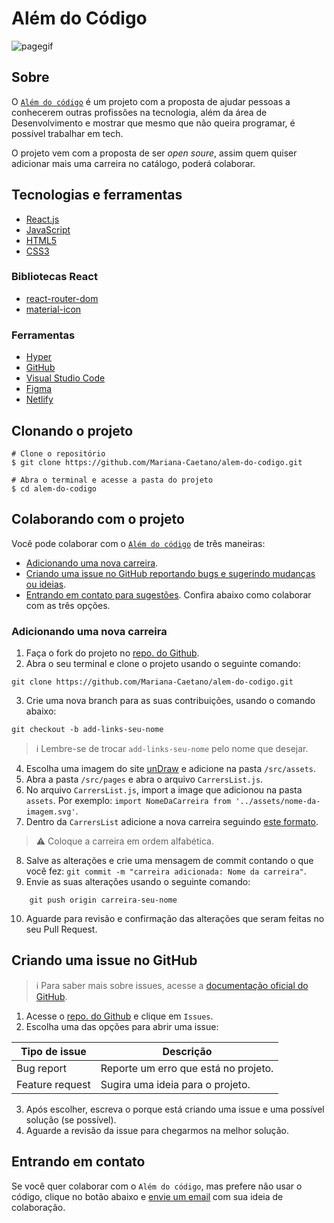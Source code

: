 # Além do Código
![pagegif](https://user-images.githubusercontent.com/67270558/181876178-fb16dad9-4a92-478c-80a9-3e84088bcb30.gif)

## Sobre

O [`Além do código`](https://alemdocodigo.netlify.app/) é um projeto com a proposta de ajudar pessoas a conhecerem outras profissões na tecnologia, além da área de Desenvolvimento e mostrar que mesmo que não queira programar, é possível trabalhar em tech.

O projeto vem com a proposta de ser *open soure*, assim quem quiser adicionar mais uma carreira no catálogo, poderá colaborar.

## Tecnologias e ferramentas
- [React.js](https://pt-br.reactjs.org/)
- [JavaScript](https://developer.mozilla.org/pt-BR/docs/Web/JavaScript/)
- [HTML5](https://developer.mozilla.org/en-US/docs/Glossary/HTML5)
- [CSS3](https://developer.mozilla.org/pt-BR/docs/Web/CSS/)
### Bibliotecas React
- [react-router-dom](https://v5.reactrouter.com/web/guides/quick-start)
- [material-icon](https://mui.com/pt/material-ui/material-icons/)

### Ferramentas
- [Hyper](https://hyper.is/)
- [GitHub](https://docs.github.com/pt)
- [Visual Studio Code](https://code.visualstudio.com/)
- [Figma](https://www.figma.com/)
- [Netlify](https://www.netlify.com/)

## Clonando o projeto

```
# Clone o repositório
$ git clone https://github.com/Mariana-Caetano/alem-do-codigo.git

# Abra o terminal e acesse a pasta do projeto 
$ cd alem-do-codigo

```

## Colaborando com o projeto
Você pode colaborar com o [`Além do código`](https://alemdocodigo.netlify.app/) de três maneiras:
- [Adicionando uma nova carreira](#adicionando-uma-nova-carreira).
- [Criando uma issue no GitHub reportando bugs e sugerindo mudanças ou ideias]().
- [Entrando em contato para sugestões]().
Confira abaixo como colaborar com as três opções.
### Adicionando uma nova carreira
1. Faça o fork do projeto no [repo. do Github](https://github.com/Mariana-Caetano/alem-do-codigo).
2. Abra o seu terminal e clone o projeto usando o seguinte comando: 
```
git clone https://github.com/Mariana-Caetano/alem-do-codigo.git

```
3. Crie uma nova branch para as suas contribuições, usando o comando abaixo: 
```
git checkout -b add-links-seu-nome

```
> ℹ Lembre-se de trocar `add-links-seu-nome` pelo nome que desejar.
                  
4. Escolha uma imagem do site [unDraw](https://undraw.co/illustrations) e adicione na pasta `/src/assets`.
5. Abra a pasta `/src/pages` e abra o arquivo `CarrersList.js`.
6. No arquivo `CarrersList.js`, import a image que adicionou na pasta `assets`. Por exemplo: `import NomeDaCarreira from '../assets/nome-da-imagem.svg'`.
7. Dentro da `CarrersList` adicione a nova carreira seguindo [este formato](https://github.com/Mariana-Caetano/alem-do-codigo/blob/master/src/carrers/CarrersList.js#L17-L23).

> ⚠ Coloque a carreira em ordem alfabética.

8. Salve as alterações e crie uma mensagem de commit contando o que você fez: `git commit -m "carreira adicionada: Nome da carreira"`.
9. Envie as suas alterações usando o seguinte comando: 
```
    git push origin carreira-seu-nome
``` 
10. Aguarde para revisão e confirmação das alterações que seram feitas no seu Pull Request.

## Criando uma issue no GitHub
> ℹ Para saber mais sobre issues, acesse a [documentação oficial do GitHub](https://docs.github.com/pt/issues/tracking-your-work-with-issues/creating-an-issue).

1. Acesse o [repo. do Github](https://github.com/Mariana-Caetano/alem-do-codigo) e clique em `Issues`.
2. Escolha uma das opções para abrir uma issue:

| Tipo de issue | Descrição |
| ------------- | --------- |
| Bug report | Reporte um erro que está no projeto. |
| Feature request | Sugira uma ideia para o projeto. |
                 
3. Após escolher, escreva o porque está criando uma issue e uma possível solução (se possível).
4. Aguarde a revisão da issue para chegarmos na melhor solução.

## Entrando em contato
Se você quer colaborar com o `Além do código`, mas prefere não usar o código, clique no botão abaixo e [envie um email](nanah.caetano@gmail) com sua ideia de colaboração.

            
